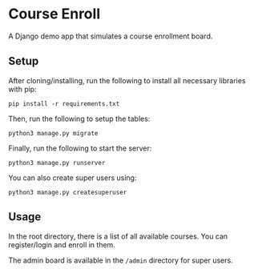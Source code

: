 # Course Enroll
A Django demo app that simulates a course enrollment board.

## Setup
After cloning/installing, run the following to install all necessary libraries with pip: 

`pip install -r requirements.txt`

Then, run the following to setup the tables:

`python3 manage.py migrate`

Finally, run the following to start the server:

`python3 manage.py runserver`

You can also create super users using:

`python3 manage.py createsuperuser`

## Usage
In the root directory, there is a list of all available courses. You can register/login and enroll in them. 

The admin board is available in the `/admin` directory for super users. 